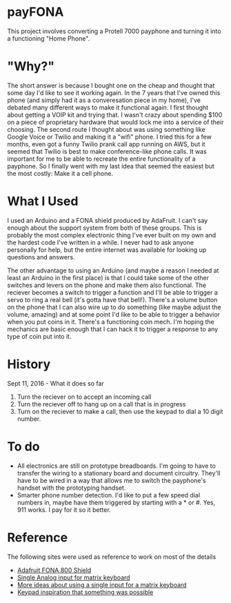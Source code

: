 # payFONA

This project involves converting a Protell 7000 payphone and turning it into a functioning "Home Phone". 

# "Why?" 
The short answer is because I bought one on the cheap and thought that some day I'd like to see it working again. In the 7 years that I've owned this phone (and simply had it as a converesation piece in my home), I've debated many different ways to make it functional again. I first thought about getting a VOIP kit and trying that. I wasn't crazy about spending $100 on a piece of proprietary hardware that would lock me into a service of their choosing. The second route I thought about was using something like Google Voice or Twilio and making it a "wifi" phone. I tried this for a few months, even got a funny Twilio prank call app running on AWS, but it seemed that Twilio is best to make conference-like phone calls. It was important for me to be able to recreate the entire functionality of a payphone. So I finally went with my last idea that seemed the easiest but the most costly: Make it a cell phone. 

# What I Used
I used an Arduino and a FONA shield produced by AdaFruit. I can't say enough about the support system from both of these groups. This is probably the most complex electronic thing I've ever built on my own and the hardest code I've written in a while. I never had to ask anyone personally for help, but the entire internet was available for looking up questions and answers. 

The other advantage to using an Arduino (and maybe a reason I needed at least an Arduino in the first place) is that I could take some of the other switches and levers on the phone and make them also functional. The reciever becomes a switch to trigger a function and I'll be able to trigger a servo to ring a real bell (it's gotta have that bell!). There's a volume button on the phone that I can also wire up to do something (like maybe adjust the volume, amazing) and at some point I'd like to be able to trigger a behavior when you put coins in it. There's a functioning coin mech. I'm hoping the mechanics are basic enough that I can hack it to trigger a response to any type of coin put into it. 

# History
Sept 11, 2016 - What it does so far
1) Turn the reciever on to accept an incoming call 
2) Turn the reciever off to hang up on a call that is in progress
3) Turn on the reciever to make a call, then use the keypad to dial a 10 digit number. 

# To do
- All electronics are still on prototype breadboards. I'm going to have to transfer the wiring to a stationary board and document circuitry. They'll have to be wired in a way that allows me to switch the payphone's handset with the prototyping handset. 
- Smarter phone number detection. I'd like to put a few speed dial numbers in, maybe have them triggered by starting with a * or #. Yes, 911 works. I pay for it so it better. 


# Reference
The following sites were used as reference to work on most of the details
- [Adafruit FONA 800 Shield](https://learn.adafruit.com/adafruit-fona-800-shield)
- [Single Analog input for matrix keyboard ](http://www.instructables.com/id/Arduino-3-wire-Matrix-Keypad/step2/Wiring-up-the-resistors/)
- [More ideas about using a single input for a matrix keyboard](http://forum.arduino.cc/index.php?topic=8558.0)
- [Keypad inspiration that something was possible](http://playground.arduino.cc/Code/Keypad)
